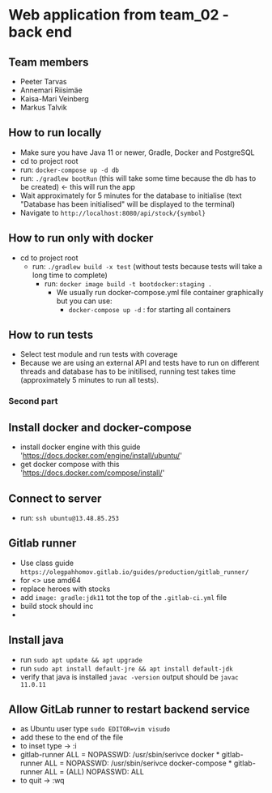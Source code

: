# Web application from team_02 - back end

## Team members
- Peeter Tarvas
- Annemari Riisimäe
- Kaisa-Mari Veinberg
- Markus Talvik

## How to run locally
- Make sure you have Java 11 or newer, Gradle, Docker and PostgreSQL
- cd to project root
- run: `docker-compose up -d db`
- run: `./gradlew bootRun` (this will take some time because the db has to be created) <- this will run the app
- Wait approximately for 5 minutes for the database to initialise (text "Database has been initialised" will be displayed to the terminal)
- Navigate to `http://localhost:8080/api/stock/{symbol}`

## How to run only with docker

  - cd to project root
    - run: `./gradlew build -x test` (without tests because tests will take a long time to complete)
      - run: `docker image build -t bootdocker:staging .`
        - We usually  run docker-compose.yml file container graphically but you can use:
          - `docker-compose up -d` : for starting all containers

## How to run tests
- Select test module and run tests with coverage
- Because we are using an external API and tests have to run on different threads and database has to be initilised, running test takes time (approximately 5 minutes to run all tests).

### Second part


## Install docker and docker-compose
- install docker engine with this guide 'https://docs.docker.com/engine/install/ubuntu/'
- get docker compose with this 'https://docs.docker.com/compose/install/'


## Connect to server
- run: `ssh ubuntu@13.48.85.253`

## Gitlab runner
- Use class guide `https://olegpahhomov.gitlab.io/guides/production/gitlab_runner/`
- for <> use amd64
- replace heroes with stocks
- add `image: gradle:jdk11` tot the top of the `.gitlab-ci.yml` file
- build stock should inc
- 

## Install java
- run `sudo apt update && apt upgrade`
- run `sudo apt install default-jre && apt install default-jdk`
- verify that java is installed `javac -version` output should be `javac 11.0.11`


## Allow GitLab runner to restart backend service
 - as Ubuntu user type `sudo EDITOR=vim visudo`
 - add these to the end of the file
 - to inset type -> :i
 - gitlab-runner ALL = NOPASSWD: /usr/sbin/serivce docker *
   gitlab-runner ALL = NOPASSWD: /usr/sbin/serivce docker-compose *
   gitlab-runner ALL = (ALL) NOPASSWD: ALL
 - to quit -> :wq




